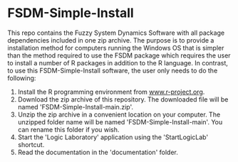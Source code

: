 # FSDM-Simple-Install
This repo contains the Fuzzy System Dynamics Software with all package dependencies included in one zip archive. The purpose is to provide a installation method for computers running the Windows OS that is simpler than the method required to use the FSDM package which requires the user to install a number of R packages in addition to the R language. In contrast, to use this FSDM-Simple-Install software, the user only needs to do the following:
1. Install the R programming environment from www.r-project.org.
2. Download the zip archive of this repository. The downloaded file will be named 'FSDM-Simple-Install-main.zip'.
3. Unzip the zip archive in a convenient location on your computer. The unzipped folder name will be named 'FSDM-Simple-Install-main'. You can rename this folder if you wish.
4. Start the 'Logic Laboratory' application using the 'StartLogicLab' shortcut.
5. Read the documentation in the 'documentation' folder.
